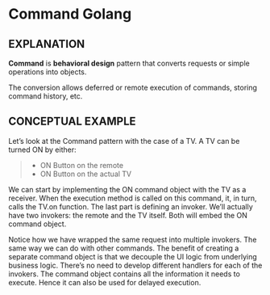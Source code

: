 # Command Golang

## EXPLANATION
**Command** is **behavioral design** pattern that converts requests or simple operations into objects.

The conversion allows deferred or remote execution of commands, storing command history, etc.

## CONCEPTUAL EXAMPLE
Let’s look at the Command pattern with the case of a TV. A TV can be turned ON by either:

>* ON Button on the remote
>* ON Button on the actual TV

We can start by implementing the ON command object with the TV as a receiver. When the execution method is called on this command, it, in turn, calls the TV.on function. The last part is defining an invoker. We’ll actually have two invokers: the remote and the TV itself. Both will embed the ON command object.

Notice how we have wrapped the same request into multiple invokers. The same way we can do with other commands. The benefit of creating a separate command object is that we decouple the UI logic from underlying business logic. There’s no need to develop different handlers for each of the invokers. The command object contains all the information it needs to execute. Hence it can also be used for delayed execution.